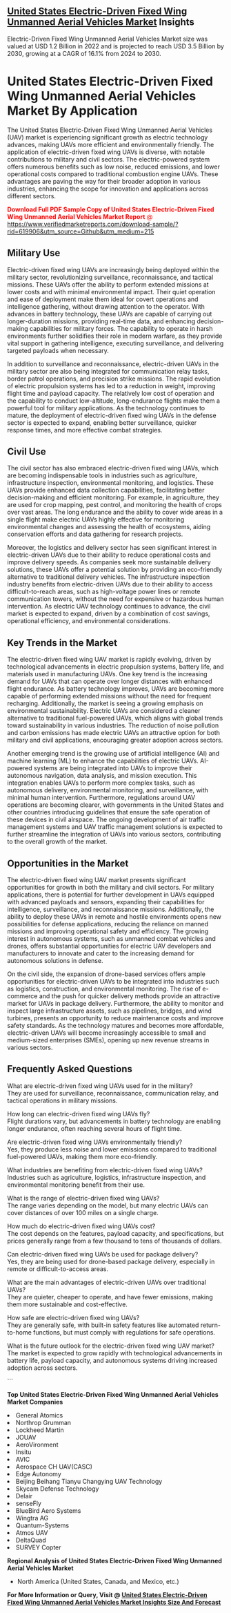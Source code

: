 <h2><a href="https://www.verifiedmarketreports.com/download-sample/?rid=619906&amp;utm_source=Github&amp;utm_medium=215" target="_blank">United States Electric-Driven Fixed Wing Unmanned Aerial Vehicles Market</a> Insights</h2><p>Electric-Driven Fixed Wing Unmanned Aerial Vehicles Market size was valued at USD 1.2 Billion in 2022 and is projected to reach USD 3.5 Billion by 2030, growing at a CAGR of 16.1% from 2024 to 2030.</p><p><h1>United States Electric-Driven Fixed Wing Unmanned Aerial Vehicles Market By Application</h1><p>The United States Electric-Driven Fixed Wing Unmanned Aerial Vehicles (UAV) market is experiencing significant growth as electric technology advances, making UAVs more efficient and environmentally friendly. The application of electric-driven fixed wing UAVs is diverse, with notable contributions to military and civil sectors. The electric-powered system offers numerous benefits such as low noise, reduced emissions, and lower operational costs compared to traditional combustion engine UAVs. These advantages are paving the way for their broader adoption in various industries, enhancing the scope for innovation and applications across different sectors.</p><p><p><span class=""><span style="color: #ff0000;"><strong>Download Full PDF Sample Copy of United States Electric-Driven Fixed Wing Unmanned Aerial Vehicles Market Report</strong> @ </span><a href="https://www.verifiedmarketreports.com/download-sample/?rid=619906&amp;utm_source=Github&amp;utm_medium=215" target="_blank">https://www.verifiedmarketreports.com/download-sample/?rid=619906&amp;utm_source=Github&amp;utm_medium=215</a></span></p></p><h2>Military Use</h2><p>Electric-driven fixed wing UAVs are increasingly being deployed within the military sector, revolutionizing surveillance, reconnaissance, and tactical missions. These UAVs offer the ability to perform extended missions at lower costs and with minimal environmental impact. Their quiet operation and ease of deployment make them ideal for covert operations and intelligence gathering, without drawing attention to the operator. With advances in battery technology, these UAVs are capable of carrying out longer-duration missions, providing real-time data, and enhancing decision-making capabilities for military forces. The capability to operate in harsh environments further solidifies their role in modern warfare, as they provide vital support in gathering intelligence, executing surveillance, and delivering targeted payloads when necessary.</p><p>In addition to surveillance and reconnaissance, electric-driven UAVs in the military sector are also being integrated for communication relay tasks, border patrol operations, and precision strike missions. The rapid evolution of electric propulsion systems has led to a reduction in weight, improving flight time and payload capacity. The relatively low cost of operation and the capability to conduct low-altitude, long-endurance flights make them a powerful tool for military applications. As the technology continues to mature, the deployment of electric-driven fixed wing UAVs in the defense sector is expected to expand, enabling better surveillance, quicker response times, and more effective combat strategies.</p><h2>Civil Use</h2><p>The civil sector has also embraced electric-driven fixed wing UAVs, which are becoming indispensable tools in industries such as agriculture, infrastructure inspection, environmental monitoring, and logistics. These UAVs provide enhanced data collection capabilities, facilitating better decision-making and efficient monitoring. For example, in agriculture, they are used for crop mapping, pest control, and monitoring the health of crops over vast areas. The long endurance and the ability to cover wide areas in a single flight make electric UAVs highly effective for monitoring environmental changes and assessing the health of ecosystems, aiding conservation efforts and data gathering for research projects.</p><p>Moreover, the logistics and delivery sector has seen significant interest in electric-driven UAVs due to their ability to reduce operational costs and improve delivery speeds. As companies seek more sustainable delivery solutions, these UAVs offer a potential solution by providing an eco-friendly alternative to traditional delivery vehicles. The infrastructure inspection industry benefits from electric-driven UAVs due to their ability to access difficult-to-reach areas, such as high-voltage power lines or remote communication towers, without the need for expensive or hazardous human intervention. As electric UAV technology continues to advance, the civil market is expected to expand, driven by a combination of cost savings, operational efficiency, and environmental considerations.</p><h2>Key Trends in the Market</h2><p>The electric-driven fixed wing UAV market is rapidly evolving, driven by technological advancements in electric propulsion systems, battery life, and materials used in manufacturing UAVs. One key trend is the increasing demand for UAVs that can operate over longer distances with enhanced flight endurance. As battery technology improves, UAVs are becoming more capable of performing extended missions without the need for frequent recharging. Additionally, the market is seeing a growing emphasis on environmental sustainability. Electric UAVs are considered a cleaner alternative to traditional fuel-powered UAVs, which aligns with global trends toward sustainability in various industries. The reduction of noise pollution and carbon emissions has made electric UAVs an attractive option for both military and civil applications, encouraging greater adoption across sectors.</p><p>Another emerging trend is the growing use of artificial intelligence (AI) and machine learning (ML) to enhance the capabilities of electric UAVs. AI-powered systems are being integrated into UAVs to improve their autonomous navigation, data analysis, and mission execution. This integration enables UAVs to perform more complex tasks, such as autonomous delivery, environmental monitoring, and surveillance, with minimal human intervention. Furthermore, regulations around UAV operations are becoming clearer, with governments in the United States and other countries introducing guidelines that ensure the safe operation of these devices in civil airspace. The ongoing development of air traffic management systems and UAV traffic management solutions is expected to further streamline the integration of UAVs into various sectors, contributing to the overall growth of the market.</p><h2>Opportunities in the Market</h2><p>The electric-driven fixed wing UAV market presents significant opportunities for growth in both the military and civil sectors. For military applications, there is potential for further development in UAVs equipped with advanced payloads and sensors, expanding their capabilities for intelligence, surveillance, and reconnaissance missions. Additionally, the ability to deploy these UAVs in remote and hostile environments opens new possibilities for defense applications, reducing the reliance on manned missions and improving operational safety and efficiency. The growing interest in autonomous systems, such as unmanned combat vehicles and drones, offers substantial opportunities for electric UAV developers and manufacturers to innovate and cater to the increasing demand for autonomous solutions in defense.</p><p>On the civil side, the expansion of drone-based services offers ample opportunities for electric-driven UAVs to be integrated into industries such as logistics, construction, and environmental monitoring. The rise of e-commerce and the push for quicker delivery methods provide an attractive market for UAVs in package delivery. Furthermore, the ability to monitor and inspect large infrastructure assets, such as pipelines, bridges, and wind turbines, presents an opportunity to reduce maintenance costs and improve safety standards. As the technology matures and becomes more affordable, electric-driven UAVs will become increasingly accessible to small and medium-sized enterprises (SMEs), opening up new revenue streams in various sectors.</p><h2>Frequently Asked Questions</h2><p>What are electric-driven fixed wing UAVs used for in the military? <br> They are used for surveillance, reconnaissance, communication relay, and tactical operations in military missions.</p><p>How long can electric-driven fixed wing UAVs fly? <br> Flight durations vary, but advancements in battery technology are enabling longer endurance, often reaching several hours of flight time.</p><p>Are electric-driven fixed wing UAVs environmentally friendly? <br> Yes, they produce less noise and lower emissions compared to traditional fuel-powered UAVs, making them more eco-friendly.</p><p>What industries are benefiting from electric-driven fixed wing UAVs? <br> Industries such as agriculture, logistics, infrastructure inspection, and environmental monitoring benefit from their use.</p><p>What is the range of electric-driven fixed wing UAVs? <br> The range varies depending on the model, but many electric UAVs can cover distances of over 100 miles on a single charge.</p><p>How much do electric-driven fixed wing UAVs cost? <br> The cost depends on the features, payload capacity, and specifications, but prices generally range from a few thousand to tens of thousands of dollars.</p><p>Can electric-driven fixed wing UAVs be used for package delivery? <br> Yes, they are being used for drone-based package delivery, especially in remote or difficult-to-access areas.</p><p>What are the main advantages of electric-driven UAVs over traditional UAVs? <br> They are quieter, cheaper to operate, and have fewer emissions, making them more sustainable and cost-effective.</p><p>How safe are electric-driven fixed wing UAVs? <br> They are generally safe, with built-in safety features like automated return-to-home functions, but must comply with regulations for safe operations.</p><p>What is the future outlook for the electric-driven fixed wing UAV market? <br> The market is expected to grow rapidly with technological advancements in battery life, payload capacity, and autonomous systems driving increased adoption across sectors.</p>```</p><p><strong>Top United States Electric-Driven Fixed Wing Unmanned Aerial Vehicles Market Companies</strong></p><div data-test-id=""><p><li>General Atomics</li><li> Northrop Grumman</li><li> Lockheed Martin</li><li> JOUAV</li><li> AeroVironment</li><li> Insitu</li><li> AVIC</li><li> Aerospace CH UAV(CASC)</li><li> Edge Autonomy</li><li> Beijing Beihang Tianyu Changying UAV Technology</li><li> Skycam Defense Technology</li><li> Delair</li><li> senseFly</li><li> BlueBird Aero Systems</li><li> Wingtra AG</li><li> Quantum-Systems</li><li> Atmos UAV</li><li> DeltaQuad</li><li> SURVEY Copter</li></p><div><strong>Regional Analysis of&nbsp;United States Electric-Driven Fixed Wing Unmanned Aerial Vehicles Market</strong></div><ul><li dir="ltr"><p dir="ltr">North America&nbsp;(United States, Canada, and Mexico, etc.)</p></li></ul><p><strong>For More Information or Query, Visit @&nbsp;</strong><strong><a href="https://www.verifiedmarketreports.com/product/electric-driven-fixed-wing-unmanned-aerial-vehicles-market/?utm_source=Github&amp;utm_medium=215" target="_blank">United States Electric-Driven Fixed Wing Unmanned Aerial Vehicles Market Insights Size And Forecast</a></strong></p></div>
